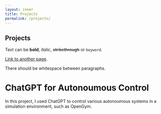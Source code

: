 ```yaml
---
layout: inner
title: Projects
permalink: /projects/
---
```

## Projects

Text can be **bold**, _italic_, ~~strikethrough~~ or `keyword`.

[Link to another page](/index.html).

There should be whitespace between paragraphs.

# ChatGPT for Autonoumous Control

In this project, I used ChatGPT to control various autonoumous systems in a simulation environment, such as OpenGym.


